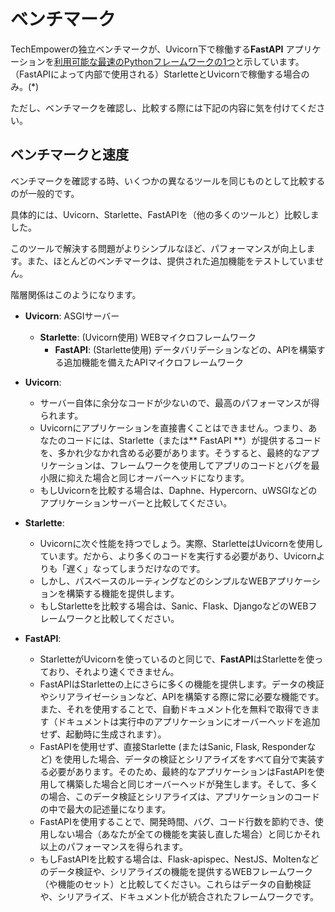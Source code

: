 # ベンチマーク

TechEmpowerの独立ベンチマークが、Uvicorn下で稼働する**FastAPI** アプリケーションを<a href="https://www.techempower.com/benchmarks/#section=test&runid=7464e520-0dc2-473d-bd34-dbdfd7e85911&hw=ph&test=query&l=zijzen-7" class="external-link" target="_blank">利用可能な最速のPythonフレームワークの1つ</a>と示しています。（FastAPIによって内部で使用される）StarletteとUvicornで稼働する場合のみ。(*)

ただし、ベンチマークを確認し、比較する際には下記の内容に気を付けてください。

## ベンチマークと速度

ベンチマークを確認する時、いくつかの異なるツールを同じものとして比較するのが一般的です。

具体的には、Uvicorn、Starlette、FastAPIを（他の多くのツールと）比較しました。

このツールで解決する問題がよりシンプルなほど、パフォーマンスが向上します。また、ほとんどのベンチマークは、提供された追加機能をテストしていません。

階層関係はこのようになります。

* **Uvicorn**: ASGIサーバー
    * **Starlette**: (Uvicorn使用) WEBマイクロフレームワーク
        * **FastAPI**: (Starlette使用) データバリデーションなどの、APIを構築する追加機能を備えたAPIマイクロフレームワーク

* **Uvicorn**:
    * サーバー自体に余分なコードが少ないので、最高のパフォーマンスが得られます。
    * Uvicornにアプリケーションを直接書くことはできません。つまり、あなたのコードには、Starlette（または** FastAPI **）が提供するコードを、多かれ少なかれ含める必要があります。そうすると、最終的なアプリケーションは、フレームワークを使用してアプリのコードとバグを最小限に抑えた場合と同じオーバーヘッドになります。
    * もしUvicornを比較する場合は、Daphne、Hypercorn、uWSGIなどのアプリケーションサーバーと比較してください。
* **Starlette**:
    * Uvicornに次ぐ性能を持つでしょう。実際、StarletteはUvicornを使用しています。だから、より多くのコードを実行する必要があり、Uvicornよりも「遅く」なってしまうだけなのです。
    * しかし、パスベースのルーティングなどのシンプルなWEBアプリケーションを構築する機能を提供します。
    * もしStarletteを比較する場合は、Sanic、Flask、DjangoなどのWEBフレームワークと比較してください。
* **FastAPI**:
    * StarletteがUvicornを使っているのと同じで、**FastAPI**はStarletteを使っており、それより速くできません。
    * FastAPIはStarletteの上にさらに多くの機能を提供します。データの検証やシリアライゼーションなど、APIを構築する際に常に必要な機能です。また、それを使用することで、自動ドキュメント化を無料で取得できます（ドキュメントは実行中のアプリケーションにオーバーヘッドを追加せず、起動時に生成されます）。
    * FastAPIを使用せず、直接Starlette (またはSanic, Flask, Responderなど) を使用した場合、データの検証とシリアライズをすべて自分で実装する必要があります。そのため、最終的なアプリケーションはFastAPIを使用して構築した場合と同じオーバーヘッドが発生します。そして、多くの場合、このデータ検証とシリアライズは、アプリケーションのコードの中で最大の記述量になります。
    * FastAPIを使用することで、開発時間、バグ、コード行数を節約でき、使用しない場合（あなたが全ての機能を実装し直した場合）と同じかそれ以上のパフォーマンスを得られます。
    * もしFastAPIを比較する場合は、Flask-apispec、NestJS、Moltenなどのデータ検証や、シリアライズの機能を提供するWEBフレームワーク（や機能のセット）と比較してください。これらはデータの自動検証や、シリアライズ、ドキュメント化が統合されたフレームワークです。